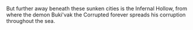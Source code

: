 But further away beneath these sunken cities is the Infernal Hollow, from where the demon Buki'vak the Corrupted forever spreads his corruption throughout the sea.